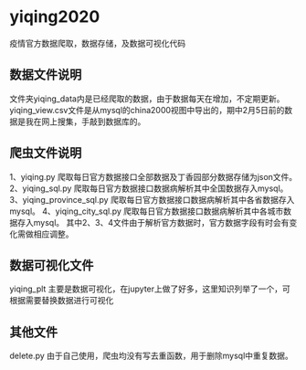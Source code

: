 # yiqing2020
疫情官方数据爬取，数据存储，及数据可视化代码
## 数据文件说明
文件夹yiqing_data内是已经爬取的数据，由于数据每天在增加，不定期更新。
yiqing_view.csv文件是从mysql的china2000视图中导出的，期中2月5日前的数据是我在网上搜集，手敲到数据库的。
## 爬虫文件说明
1、yiqing.py   爬取每日官方数据接口全部数据及丁香园部分数据存储为json文件。
2、yiqing_sql.py  爬取每日官方数据接口数据病解析其中全国数据存入mysql。
3、yiqing_province_sql.py 爬取每日官方数据接口数据病解析其中各省数据存入mysql。
4、yiqing_city_sql.py 爬取每日官方数据接口数据病解析其中各城市数据存入mysql。
其中2、3、4文件由于解析官方数据时，官方数据字段有时会有变化需做相应调整。
## 数据可视化文件
yiqing_plt 主要是数据可视化，在jupyter上做了好多，这里知识列举了一个，可根据需要替换数据进行可视化
## 其他文件
delete.py 由于自己使用，爬虫均没有写去重函数，用于删除mysql中重复数据。

